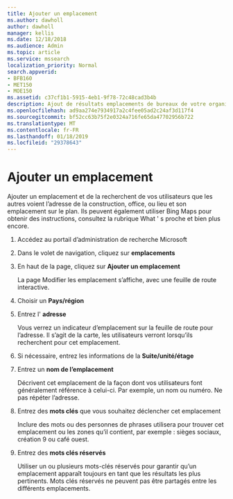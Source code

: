 ```yaml
---
title: Ajouter un emplacement
ms.author: dawholl
author: dawholl
manager: kellis
ms.date: 12/18/2018
ms.audience: Admin
ms.topic: article
ms.service: mssearch
localization_priority: Normal
search.appverid:
- BFB160
- MET150
- MOE150
ms.assetid: c37cf1b1-5915-4eb1-9f78-72c48cad3b4b
description: Ajout de résultats emplacements de bureaux de votre organisation, les bâtiments et autres espaces de travail s’affichent dans votre Microsoft Search
ms.openlocfilehash: ad9aa274e7934917a2c4fee05ad2c24af3d117f4
ms.sourcegitcommit: bf52cc63b75f2e0324a716fe65da47702956b722
ms.translationtype: MT
ms.contentlocale: fr-FR
ms.lasthandoff: 01/18/2019
ms.locfileid: "29378643"
---
```

# <a name="add-a-location"></a>Ajouter un emplacement

Ajouter un emplacement et de la recherchent de vos utilisateurs que les autres voient l’adresse de la construction, office, ou lieu et son emplacement sur le plan. Ils peuvent également utiliser Bing Maps pour obtenir des instructions, consultez la rubrique What ' s proche et bien plus encore.
  
1. Accédez au portail d’administration de recherche Microsoft
    
2. Dans le volet de navigation, cliquez sur **emplacements**
    
3. En haut de la page, cliquez sur **Ajouter un emplacement**
    
    La page Modifier les emplacement s’affiche, avec une feuille de route interactive.
    
4. Choisir un **Pays/région**
    
5. Entrez l' **adresse**
    
    Vous verrez un indicateur d’emplacement sur la feuille de route pour l’adresse. Il s’agit de la carte, les utilisateurs verront lorsqu’ils recherchent pour cet emplacement.
    
6. Si nécessaire, entrez les informations de la **Suite/unité/étage** 
    
7. Entrez un **nom de l’emplacement**
    
    Décrivent cet emplacement de la façon dont vos utilisateurs font généralement référence à celui-ci. Par exemple, un nom ou numéro. Ne pas répéter l’adresse.
    
8. Entrez des **mots clés** que vous souhaitez déclencher cet emplacement 
    
    Inclure des mots ou des personnes de phrases utilisera pour trouver cet emplacement ou les zones qu’il contient, par exemple : sièges sociaux, création 9 ou café ouest.
    
9. Entrez des **mots clés réservés**
    
    Utiliser un ou plusieurs mots-clés réservés pour garantir qu’un emplacement apparaît toujours en tant que les résultats les plus pertinents. Mots clés réservés ne peuvent pas être partagés entre les différents emplacements.

  

